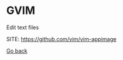 # GVIM
 
 Edit text files
 
 SITE: https://github.com/vim/vim-appimage

 [Go back](https://portable-linux-apps.github.io/apps.html)
